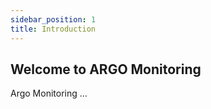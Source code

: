 ```yaml
---
sidebar_position: 1
title: Introduction
---
```


## Welcome to ARGO Monitoring

Argo Monitoring ...

